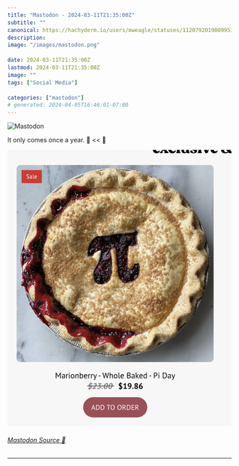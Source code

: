 ```yaml
---
title: "Mastodon - 2024-03-11T21:35:00Z"
subtitle: ""
canonical: https://hachyderm.io/users/mweagle/statuses/112079201908995178
description:
image: "/images/mastodon.png"

date: 2024-03-11T21:35:00Z
lastmod: 2024-03-11T21:35:00Z
image: ""
tags: ["Social Media"]

categories: ["mastodon"]
# generated: 2024-04-05T16:46:01-07:00
---
```

![Mastodon](/images/mastodon.png)

<p>It only comes once a year. 🍰 &lt;&lt; 🥧</p>

![](d6f9ffa6589125af.png)

###### [Mastodon Source 🐘](https://hachyderm.io/@mweagle/112079201908995178)

___
